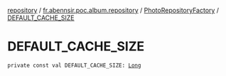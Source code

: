 [repository](../../index.md) / [fr.abennsir.poc.album.repository](../index.md) / [PhotoRepositoryFactory](index.md) / [DEFAULT_CACHE_SIZE](./-d-e-f-a-u-l-t_-c-a-c-h-e_-s-i-z-e.md)

# DEFAULT_CACHE_SIZE

`private const val DEFAULT_CACHE_SIZE: `[`Long`](https://kotlinlang.org/api/latest/jvm/stdlib/kotlin/-long/index.html)